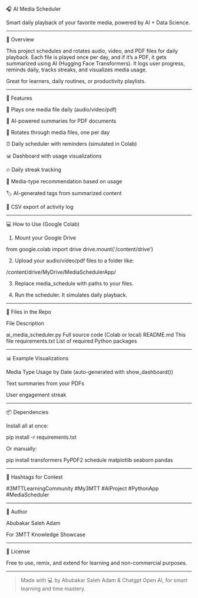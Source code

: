🎧 AI Media Scheduler

Smart daily playback of your favorite media, powered by AI + Data Science.

   


---

🚀 Overview

This project schedules and rotates audio, video, and PDF files for daily playback. Each file is played once per day, and if it’s a PDF, it gets summarized using AI (Hugging Face Transformers). It logs user progress, reminds daily, tracks streaks, and visualizes media usage.

Great for learners, daily routines, or productivity playlists.


---

🎯 Features

🎵 Plays one media file daily (audio/video/pdf)

📄 AI-powered summaries for PDF documents

🔄 Rotates through media files, one per day

⏰ Daily scheduler with reminders (simulated in Colab)

📊 Dashboard with usage visualizations

🔥 Daily streak tracking

🤖 Media-type recommendation based on usage

🏷️ AI-generated tags from summarized content

💾 CSV export of activity log



---

💻 How to Use (Google Colab)

1. Mount your Google Drive



from google.colab import drive
drive.mount('/content/drive')

2. Upload your audio/video/pdf files to a folder like:



/content/drive/MyDrive/MediaSchedulerApp/

3. Replace media_schedule with paths to your files.


4. Run the scheduler. It simulates daily playback.




---

📂 Files in the Repo

File	Description

ai_media_scheduler.py	Full source code (Colab or local)
README.md	This file
requirements.txt	List of required Python packages



---

📊 Example Visualizations

Media Type Usage by Date (auto-generated with show_dashboard())

Text summaries from your PDFs

User engagement streak



---

📦 Dependencies

Install all at once:

pip install -r requirements.txt

Or manually:

pip install transformers PyPDF2 schedule matplotlib seaborn pandas


---

🔖 Hashtags for Contest

#3MTTLearningCommunity #My3MTT #AIProject #PythonApp #MediaScheduler


---

👤 Author

Abubakar Saleh Adam 

For 3MTT Knowledge Showcase 


---

💬 License

Free to use, remix, and extend for learning and non-commercial purposes.


---

> Made with 💻 by Abubakar Saleh Adam & Chatgpt Open AI, for smart learning and time mastery.



